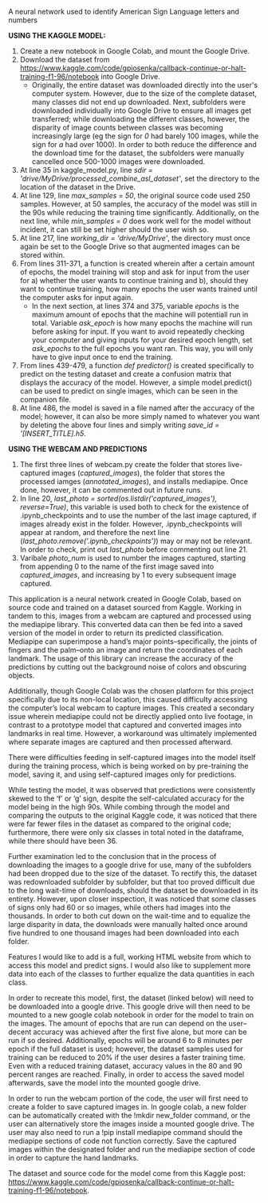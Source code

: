 A neural network used to identify American Sign Language letters and numbers

**USING THE KAGGLE MODEL:**

1. Create a new notebook in Google Colab, and mount the Google Drive.
2. Download the dataset from https://www.kaggle.com/code/gpiosenka/callback-continue-or-halt-training-f1-96/notebook into Google Drive. 
	- Originally, the entire dataset was downloaded directly into the user's computer system. However, due to the size of the complete dataset, many classes did not end up downloaded. Next, subfolders were downloaded individually into Google Drive to ensure all images get transferred; while downloading the different classes, however, the disparity of image counts between classes was becoming increasingly large (eg the sign for _0_ had barely 100 images, while the sign for _a_ had over 1000). In order to both reduce the difference and the download time for the dataset, the subfolders were manually cancelled once 500-1000 images were downloaded. 
3. At line 35 in kaggle_model.py, line _sdir = 'drive/MyDrive/processed_combine_asl_dataset'_, set the directory to the location of the dataset in the Drive.   
4. At line 129, line _max_samples = 50_, the original source code used 250 samples. However, at 50 samples, the accuracy of the model was still in the 90s while reducing the training time significantly. Additionally, on the next line, while _min_samples = 0_ does work well for the model without incident, it can still be set higher should the user wish so.
5. At line 217, line _working_dir = 'drive/MyDrive'_, the directory must once again be set to the Google Drive so that augmented images can be stored within. 
6. From lines 311-371, a function is created wherein after a certain amount of epochs, the model training will stop and ask for input from the user for a) whether the user wants to continue training and b), should they want to continue training, how many epochs the user wants trained until the computer asks for input again. 
	- In the next section, at lines 374 and 375, variable _epochs_ is the maximum amount of epochs that the machine will potentiall run in total. Variable _ask_epoch_ is how many epochs the machine will run before asking for input. If you want to avoid repeatedly checking your computer and giving inputs for your desired epoch length, set _ask_epochs_ to the full epochs you want ran. This way, you will only have to give input once to end the training. 
7. From lines 439-479, a function _def predictor()_ is created specifically to predict on the testing dataset and create a confusion matrix that displays the accuracy of the model. However, a simple model.predict() can be used to predict on single images, which can be seen in the companion file. 
8. At line 486, the model is saved in a file named after the accuracy of the model; however, it can also be more simply named to whatever you want by deleting the above four lines and simply writing _save_id = '[INSERT_TITLE].h5_.


**USING THE WEBCAM AND PREDICTIONS**

1. The first three lines of webcam.py create the folder that stores live-captured images (_captured_images_), the folder that stores the processed iamges (_annotated_images_), and installs mediapipe. Once done, however, it can be commented out in future runs. 
2. In line 20, _last_photo = sorted(os.listdir('captured_images'), reverse=True)_, this variable is used both to check for the existence of .ipynb_checkpoints and to use the number of the last image captured, if images already exist in the folder. However, .ipynb_checkpoints will appear at random, and therefore the next line (_last_photo.remove('.ipynb_checkpoints')_) may or may not be relevant. In order to check, print out _last_photo_ before commenting out line 21.
3. Varibale _photo_num_ is used to number the images captured, starting from appending 0 to the name of the first image saved into _captured_images_, and increasing by 1 to every subsequent image captured. 

This application is a neural network created in Google Colab, based on source code and trained on a dataset sourced from Kaggle. Working in tandem to this, images from a webcam are captured and processed using the mediapipe library. This converted data can then be fed into a saved version of the model in order to return its predicted classification. Mediapipe can superimpose a hand’s major points–specifically, the joints of fingers and the palm–onto an image and return the coordinates of each landmark. The usage of this library can increase the accuracy of the predictions by cutting out the background noise of colors and obscuring objects. 


Additionally, though Google Colab was the chosen platform for this project specifically due to its non-local location, this caused difficulty accessing the computer’s local webcam to capture images. This created a secondary issue wherein mediapipe could not be directly applied onto live footage, in contrast to a prototype model that captured and converted images into landmarks in real time. However, a workaround was ultimately implemented where separate images are captured and then processed afterward. 

There were difficulties feeding in self-captured images into the model itself during the training process, which is being worked on by pre-training the model, saving it, and using self-captured images only for predictions.

While testing the model, it was observed that predictions were consistently skewed to the ‘f’ or ‘g’ sign, despite the self-calculated accuracy for the model being in the high 90s. While combing through the model and comparing the outputs to the original Kaggle code, it was noticed that there were far fewer files in the dataset as compared to the original code; furthermore, there were only six classes in total noted in the dataframe, while there should have been 36. 

Further examination led to the conclusion that in the process of downloading the images to a google drive for use, many of the subfolders had been dropped due to the size of the dataset. To rectify this, the dataset was redownloaded subfolder by subfolder, but that too proved difficult due to the long wait-time of downloads, should the dataset be downloaded in its entirety. However, upon closer inspection, it was noticed that some classes of signs only had 60 or so images, while others had images into the thousands. In order to both cut down on the wait-time and to equalize the large disparity in data, the downloads were manually halted once around five hundred to one thousand images had been downloaded into each folder. 

Features I would like to add is a full, working HTML website from which to access this model and predict signs. I would also like to supplement more data into each of the classes to further equalize the data quantities in each class.  

In order to recreate this model, first, the dataset (linked below) will need to be downloaded into a google drive. This google drive will then need to be mounted to a new google colab notebook in order for the model to train on the images. The amount of epochs that are run can depend on the user–decent accuracy was achieved after the first five alone, but more can be run if so desired. Additionally, epochs will be around 6 to 8 minutes per epoch if the full dataset is used; however, the dataset samples used for training can be reduced to 20% if the user desires a faster training time. Even with a reduced training dataset, accuracy values in the 80 and 90 percent ranges are reached. Finally, in order to access the saved model afterwards, save the model into the mounted google drive. 

In order to run the webcam portion of the code, the user will first need to create a folder to save captured images in. In google colab, a new folder can be automatically created with the !mkdir new_folder command, or the user can alternatively store the images inside a mounted google drive. The user may also need to run a !pip install mediapipe command should the mediapipe sections of code not function correctly. Save the captured images within the designated folder and run the mediapipe section of code in order to capture the hand landmarks. 

The dataset and source code for the model come from this Kaggle post: https://www.kaggle.com/code/gpiosenka/callback-continue-or-halt-training-f1-96/notebook. 
